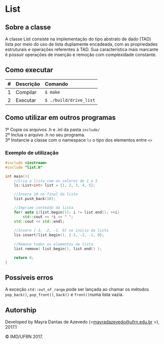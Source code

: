 # List

## Sobre a classe

A classe List consiste na implementação do tipo abstrato de dado (TAD) lista por meio do uso de lista duplamente encadeada, 
com as propriedades estruturais e operações referentes à TAD. Sua característica mais marcante é possuir operações de inserção
e remoção com complexidade constante.

## Como executar

| #       | Descrição           | Comando  |
| :------------- |:-------------| :-----|
| 1      | Compilar | ```$ make``` |
| 2      | Executar   | ```$ ./build/drive_list``` |

## Como utilizar em outros programas

1º Copie os arquivos .h e .inl da pasta ```include/```<br/>
2º Inclua o arquivo .h no seu programa.<br/>
3º Instancie a classe com o namespace ```ls```  o tipo dos elementos entre ```<>```

### Exemplo de utilização
```cpp
#include <iostream>
#include "list.h"

int main(){
    //Cria a lista com os valores de 1 a 5
    ls::List<int> list = {1, 2, 3, 4, 5};

    //Insere 10 no final da lista
    list.push_back(10);

    //Imprime conteúdo da lista
    for( auto i(list.begin()); i != list.end(); ++i)
        std::cout << *i << " ";
    std::cout << std::endl;
    
    //Insere [-3, -2, -1, 0] no início da lista
    lis.insert(list.begin(), {-3, -2, -1, 0};
    
    //Remove todos os elementos da lista
    list.remove( list.begin(), list.end() );

    return 0;
}
```

## Possíveis erros
A exceção ```std::out_of_range``` pode ser lançada ao chamar os métodos ```pop_back()```, ```pop_front()```, ```back()``` e ```front()```numa lista vazia.


## Autorship

Developed by Mayra Dantas de Azevedo (<mayradazevedo@ufrn.edu.br >), 2017.1

&copy; IMD/UFRN 2017.
